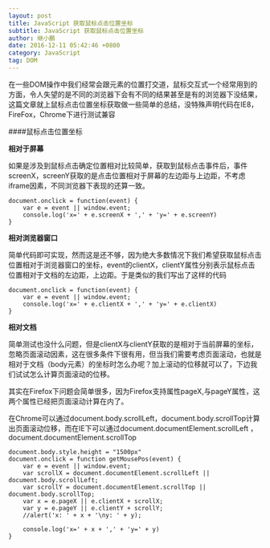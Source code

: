 ```yaml
---
layout: post
title: JavaScript 获取鼠标点击位置坐标 
subtitle: JavaScript 获取鼠标点击位置坐标 
author: 继小鹏
date: 2016-12-11 05:42:46 +0800
category: JavaScript
tag: DOM
---
```

在一些DOM操作中我们经常会跟元素的位置打交道，鼠标交互式一个经常用到的方面，令人失望的是不同的浏览器下会有不同的结果甚至是有的浏览器下没结果，这篇文章就上鼠标点击位置坐标获取做一些简单的总结，没特殊声明代码在IE8，FireFox，Chrome下进行测试兼容


####鼠标点击位置坐标


**相对于屏幕**


如果是涉及到鼠标点击确定位置相对比较简单，获取到鼠标点击事件后，事件screenX，screenY获取的是点击位置相对于屏幕的左边距与上边距，不考虑iframe因素，不同浏览器下表现的还算一致。



    document.onclick = function(event) {
    	var e = event || window.event;
    	console.log('x=' + e.screenX + ',' + 'y=' + e.screenY)
    }



**相对浏览器窗口**

简单代码即可实现，然而这是还不够，因为绝大多数情况下我们希望获取鼠标点击位置相对于浏览器窗口的坐标，event的clientX，clientY属性分别表示鼠标点击位置相对于文档的左边距，上边距。于是类似的我们写出了这样的代码



	document.onclick = function(event) {
		var e = event || window.event;
		console.log('x=' + e.clientX + ',' + 'y=' + e.clientX)
	}



**相对文档**


简单测试也没什么问题，但是clientX与clientY获取的是相对于当前屏幕的坐标，忽略页面滚动因素，这在很多条件下很有用，但当我们需要考虑页面滚动，也就是相对于文档（body元素）的坐标时怎么办呢？加上滚动的位移就可以了，下边我们试试怎么计算页面滚动的位移。

其实在Firefox下问题会简单很多，因为Firefox支持属性pageX,与pageY属性，这两个属性已经把页面滚动计算在内了。

在Chrome可以通过document.body.scrollLeft，document.body.scrollTop计算出页面滚动位移，而在IE下可以通过document.documentElement.scrollLeft
 ，document.documentElement.scrollTop



	document.body.style.height = "1500px"
	document.onclick = function getMousePos(event) {
		var e = event || window.event;
		var scrollX = document.documentElement.scrollLeft || document.body.scrollLeft;
		var scrollY = document.documentElement.scrollTop || document.body.scrollTop;
		var x = e.pageX || e.clientX + scrollX;
		var y = e.pageY || e.clientY + scrollY;
		//alert('x: ' + x + '\ny: ' + y);

		console.log('x=' + x + ',' + 'y=' + y)
	}



















